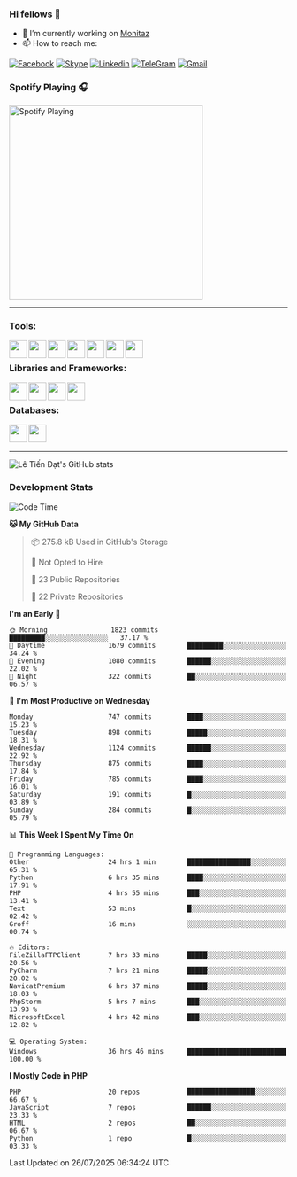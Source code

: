 ### Hi fellows 👋
- 🔭 I’m currently working on [Monitaz](https://monitaz.com/)
- 📫 How to reach me:

[![Facebook](https://img.shields.io/badge/Facebook-0000FF?logo=facebook&logoColor=white)](https://www.facebook.com/le.dat155)
[![Skype](https://img.shields.io/badge/Skype-blue?logo=skype&logoColor=white)](https://join.skype.com/invite/lr2sd8ZndbWr)
[![Linkedin](https://img.shields.io/badge/LinkedIn-0A66C2?logo=linkedin)](https://www.linkedin.com/in/ti%E1%BA%BFn-%C4%91%E1%BA%A1t-l%C3%AA-ba267a232/)
[![TeleGram](https://img.shields.io/badge/telegram-EF0EFF?logo=telegram)](https://t.me/subibi1505)
[![Gmail](https://img.shields.io/badge/Gmail-green?logo=gmail)](mailto:tiendat15599.dev@gmail.com)

### Spotify Playing 🎧
[<img src="https://tiendat-spotify.vercel.app/api/spotify" alt="Spotify Playing" width="350" />](https://open.spotify.com/user/21wi7t5t4zyugx5mgetrdo7xa)

---

### Tools:
<img align='left' height="32" width="32" src="https://upload.wikimedia.org/wikipedia/commons/thumb/c/c9/PhpStorm_Icon.svg/2048px-PhpStorm_Icon.svg.png">
<img align='left' height="32" width="32" src="https://upload.wikimedia.org/wikipedia/commons/thumb/1/1d/PyCharm_Icon.svg/1200px-PyCharm_Icon.svg.png">
<img align='left' height="32" width="32" src="https://cdn2.iconfinder.com/data/icons/pack1-baco-flurry-icons-style/512/XAMPP.png">
<img align='left' height="32" width="32" src="https://www.docker.com/wp-content/uploads/2022/03/vertical-logo-monochromatic.png">
<img align='left' height="32" width="32" src="https://www.mamp.info/images/icons/mamp-pro.png">
<img align='left' height="32" width="32" src="https://www.puttygen.com/wp-content/uploads/2019/05/Termius.png">
<img align='left' height="32" width="32" src="https://1475031.s21i.faiusr.com/4/1/ABUIABAEGAAg3dWc8AUoq7a8hAIwgAg4gAg.png">
<br>

### Libraries and Frameworks:
<img align='left' height="32" width="32" src="https://i0.wp.com/phocode.com/wp-content/uploads/2019/11/scrapyLogo.png?fit=300%2C300&ssl=1&w=640">
<img align='left' height="32" width="32" src="https://upload.wikimedia.org/wikipedia/commons/thumb/9/9a/Laravel.svg/985px-Laravel.svg.png">
<img align='left' height="32" width="32" src="https://cdn.worldvectorlogo.com/logos/codeigniter.svg">
<img align='left' height="32" width="32" src="https://upload.wikimedia.org/wikipedia/commons/thumb/e/ea/Zend-framework.svg/2560px-Zend-framework.svg.png">
<br>

### Databases:
<img align='left' height="32" width="32" src="https://download.logo.wine/logo/MySQL/MySQL-Logo.wine.png">
<img align='left' height="32" width="32" src="https://seeklogo.com/images/E/elasticsearch-logo-C75C4578EC-seeklogo.com.png">

<br>
<br>

---
![Lê Tiến Đạt's GitHub stats](https://github-readme-stats.vercel.app/api?username=tiendat15599&show_icons=true&count_private=true&theme=tokyonight)
### Development Stats


<!--START_SECTION:waka-->
![Code Time](http://img.shields.io/badge/Code%20Time-3%2C017%20hrs%2041%20mins-blue)

**🐱 My GitHub Data** 

> 📦 275.8 kB Used in GitHub's Storage 
 > 
> 🚫 Not Opted to Hire
 > 
> 📜 23 Public Repositories 
 > 
> 🔑 22 Private Repositories 
 > 
**I'm an Early 🐤** 

```text
🌞 Morning                1823 commits        █████████░░░░░░░░░░░░░░░░   37.17 % 
🌆 Daytime                1679 commits        █████████░░░░░░░░░░░░░░░░   34.24 % 
🌃 Evening                1080 commits        ██████░░░░░░░░░░░░░░░░░░░   22.02 % 
🌙 Night                  322 commits         ██░░░░░░░░░░░░░░░░░░░░░░░   06.57 % 
```
📅 **I'm Most Productive on Wednesday** 

```text
Monday                   747 commits         ████░░░░░░░░░░░░░░░░░░░░░   15.23 % 
Tuesday                  898 commits         █████░░░░░░░░░░░░░░░░░░░░   18.31 % 
Wednesday                1124 commits        ██████░░░░░░░░░░░░░░░░░░░   22.92 % 
Thursday                 875 commits         ████░░░░░░░░░░░░░░░░░░░░░   17.84 % 
Friday                   785 commits         ████░░░░░░░░░░░░░░░░░░░░░   16.01 % 
Saturday                 191 commits         █░░░░░░░░░░░░░░░░░░░░░░░░   03.89 % 
Sunday                   284 commits         █░░░░░░░░░░░░░░░░░░░░░░░░   05.79 % 
```


📊 **This Week I Spent My Time On** 

```text
💬 Programming Languages: 
Other                    24 hrs 1 min        ████████████████░░░░░░░░░   65.31 % 
Python                   6 hrs 35 mins       ████░░░░░░░░░░░░░░░░░░░░░   17.91 % 
PHP                      4 hrs 55 mins       ███░░░░░░░░░░░░░░░░░░░░░░   13.41 % 
Text                     53 mins             █░░░░░░░░░░░░░░░░░░░░░░░░   02.42 % 
Groff                    16 mins             ░░░░░░░░░░░░░░░░░░░░░░░░░   00.74 % 

🔥 Editors: 
FileZillaFTPClient       7 hrs 33 mins       █████░░░░░░░░░░░░░░░░░░░░   20.56 % 
PyCharm                  7 hrs 21 mins       █████░░░░░░░░░░░░░░░░░░░░   20.02 % 
NavicatPremium           6 hrs 37 mins       █████░░░░░░░░░░░░░░░░░░░░   18.03 % 
PhpStorm                 5 hrs 7 mins        ███░░░░░░░░░░░░░░░░░░░░░░   13.93 % 
MicrosoftExcel           4 hrs 42 mins       ███░░░░░░░░░░░░░░░░░░░░░░   12.82 % 

💻 Operating System: 
Windows                  36 hrs 46 mins      █████████████████████████   100.00 % 
```

**I Mostly Code in PHP** 

```text
PHP                      20 repos            █████████████████░░░░░░░░   66.67 % 
JavaScript               7 repos             ██████░░░░░░░░░░░░░░░░░░░   23.33 % 
HTML                     2 repos             ██░░░░░░░░░░░░░░░░░░░░░░░   06.67 % 
Python                   1 repo              █░░░░░░░░░░░░░░░░░░░░░░░░   03.33 % 
```




 Last Updated on 26/07/2025 06:34:24 UTC
<!--END_SECTION:waka-->
